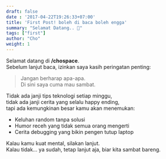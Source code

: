 ```yaml
---
draft: false
date : '2017-04-22T19:26:33+07:00'
title: 'First Post! boleh di baca boleh engga'
summary: "Selamat Datang.. 🙏"
tags: ["first"]
author: "Cho"
weight: 1
---
```


Selamat datang di **/chospace**.  
Sebelum lanjut baca, izinkan saya kasih peringatan penting:

> Jangan berharap apa-apa.  
> Di sini saya cuma mau sambat.

Tidak ada janji tips teknologi setiap minggu,  
tidak ada janji cerita yang selalu happy ending,  
tapi ada kemungkinan besar kamu akan menemukan:  
- Keluhan random tanpa solusi  
- Humor receh yang tidak semua orang mengerti  
- Cerita debugging yang bikin pengen tutup laptop  

Kalau kamu kuat mental, silakan lanjut.  
Kalau tidak... ya sudah, tetap lanjut aja, biar kita sambat bareng.
